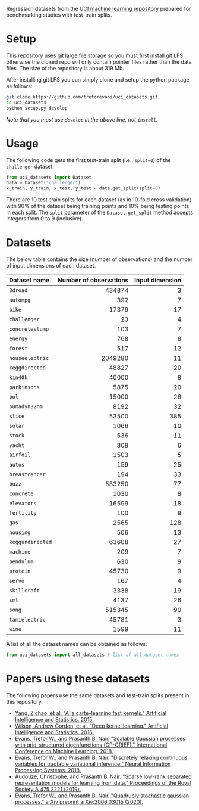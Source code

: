 Regression datasets from the [UCI machine learning repository](https://archive.ics.uci.edu) prepared for benchmarking studies with test-train splits.

# Setup
This repository uses [git large file storage](https://git-lfs.github.com/) so you must first [install git LFS](https://github.com/git-lfs/git-lfs/wiki/Installation) otherwise the cloned repo will only contain pointer files rather than the data files.
The size of the repository is about 319 Mb.

After installing git LFS you can simply clone and setup the python package as follows:
```bash
git clone https://github.com/treforevans/uci_datasets.git
cd uci_datasets
python setup.py develop
```
*Note that you must use `develop` in the above line, not `install`.*

# Usage
The following code gets the first test-train split (i.e., `split=0`) of the `challenger` dataset:
```python
from uci_datasets import Dataset
data = Dataset("challenger")
x_train, y_train, x_test, y_test = data.get_split(split=0)
```
There are 10 test-train splits for each dataset (as in 10-fold cross validation) with 90% of the dataset being training points and 10% being testing points in each split.
The `split` parameter of the `Dataset.get_split` method accepts integers from 0 to 9 (inclusive).
<!-- The dataset can be retrieved by the name of its respective folder in the repository. -->

# Datasets
The below table contains the size (number of observations) and the number of input dimensions of each dataset.

| Dataset name | Number of observations | Input dimension |
| :---         |     ---:      |          ---: |
| `3droad`  |  434874  |  3           |
| `autompg`  |  392  |  7             |
| `bike`  |  17379  |  17             |
| `challenger`  |  23  |  4           |
| `concreteslump`  |  103  |  7       |
| `energy`  |  768  |  8              |
| `forest`  |  517  |  12             |
| `houseelectric`  |  2049280  |  11  |
| `keggdirected`  |  48827  |  20     |
| `kin40k`  |  40000  |  8            |
| `parkinsons`  |  5875  |  20        |
| `pol`  |  15000  |  26              |
| `pumadyn32nm`  |  8192  |  32       |
| `slice`  |  53500  |  385           |
| `solar`  |  1066  |  10             |
| `stock`  |  536  |  11              |
| `yacht`  |  308  |  6               |
| `airfoil`  |  1503  |  5            |
| `autos`  |  159  |  25              |
| `breastcancer`  |  194  |  33       |
| `buzz`  |  583250  |  77            |
| `concrete`  |  1030  |  8           |
| `elevators`  |  16599  |  18        |
| `fertility`  |  100  |  9           |
| `gas`  |  2565  |  128              |
| `housing`  |  506  |  13            |
| `keggundirected`  |  63608  |  27   |
| `machine`  |  209  |  7             |
| `pendulum`  |  630  |  9            |
| `protein`  |  45730  |  9           |
| `servo`  |  167  |  4               |
| `skillcraft`  |  3338  |  19        |
| `sml`  |  4137  |  26               |
| `song`  |  515345  |  90            |
| `tamielectric`  |  45781  |  3      |
| `wine`  |  1599  |  11              |

A list of all the dataset names can be obtained as follows:
```python
from uci_datasets import all_datasets # list of all dataset names
```
# Papers using these datasets
The following papers use the same datasets and test-train splits present in this repository.
* [Yang, Zichao, et al. "A la carte–learning fast kernels." Artificial Intelligence and Statistics. 2015.](https://proceedings.mlr.press/v38/yang15b.html)
* [Wilson, Andrew Gordon, et al. "Deep kernel learning." Artificial Intelligence and Statistics. 2016.](https://proceedings.mlr.press/v51/wilson16.html)
* [Evans, Trefor W., and Prasanth B. Nair. "Scalable Gaussian processes with grid-structured eigenfunctions (GP-GRIEF)." International Conference on Machine Learning. 2018.](https://arxiv.org/abs/1807.02125)
* [Evans, Trefor W., and Prasanth B. Nair. "Discretely relaxing continuous variables for tractable variational inference." Neural Information Processing Systems. 2018.](https://arxiv.org/abs/1809.04279)
* [Audouze, Christophe, and Prasanth B. Nair. "Sparse low-rank separated representation models for learning from data." Proceedings of the Royal Society A 475.2221 (2019).](https://royalsocietypublishing.org/doi/full/10.1098/rspa.2018.0490)
* [Evans, Trefor W., and Prasanth B. Nair. "Quadruply stochastic gaussian processes." arXiv preprint arXiv:2006.03015 (2020).](https://arxiv.org/abs/2006.03015)

